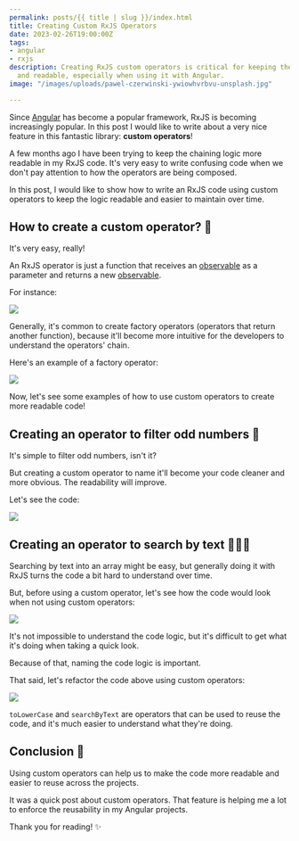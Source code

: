 ```yaml
---
permalink: posts/{{ title | slug }}/index.html
title: Creating Custom RxJS Operators
date: 2023-02-26T19:00:00Z
tags:
- angular
- rxjs
description: Creating RxJS custom operators is critical for keeping the code organized
  and readable, especially when using it with Angular.
image: "/images/uploads/pawel-czerwinski-ywiowhvrbvu-unsplash.jpg"

---
```

Since [Angular](https://angular.io/) has become a popular framework, RxJS is becoming increasingly popular. In this post I would like to write about a very nice feature in this fantastic library: **custom operators**!

A few months ago I have been trying to keep the chaining logic more readable in my RxJS code. It's very easy to write confusing code when we don't pay attention to how the operators are being composed.

In this post, I would like to show how to write an RxJS code using custom operators to keep the logic readable and easier to maintain over time.

## How to create a custom operator? 🤔

It's very easy, really!

An RxJS operator is just a function that receives an [observable](https://rxjs.dev/guide/observable "observable") as a parameter and returns a new [observable](https://rxjs.dev/guide/observable "observable").

For instance:

![](/images/uploads/creating-custom-rxjs-operators-1.png)

Generally, it's common to create factory operators (operators that return another function), because it'll become more intuitive for the developers to understand the operators' chain.

Here's an example of a factory operator:

![](/images/uploads/creating-custom-rxjs-operators-2.png)

Now, let's see some examples of how to use custom operators to create more readable code!

## Creating an operator to filter odd numbers 🦄

It's simple to filter odd numbers, isn't it?

But creating a custom operator to name it'll become your code cleaner and more obvious. The readability will improve.

Let's see the code:

![](/images/uploads/creating-custom-rxjs-operators-3.png)

## Creating an operator to search by text 🕵🏾‍♂️

Searching by text into an array might be easy, but generally doing it with RxJS turns the code a bit hard to understand over time.

But, before using a custom operator, let's see how the code would look when not using custom operators:

![](/images/uploads/creating-custom-rxjs-operators-5.png)

It's not impossible to understand the code logic, but it's difficult to get what it's doing when taking a quick look.

Because of that, naming the code logic is important. 

That said, let's refactor the code above using custom operators: 

![](/images/uploads/creating-custom-rxjs-operators-6.png)

`toLowerCase` and `searchByText` are operators that can be used to reuse the code, and it's much easier to understand what they're doing. 

## Conclusion  🥷

Using custom operators can help us to make the code more readable and easier to reuse across the projects. 

It was a quick post about custom operators. That feature is helping me a lot to enforce the reusability in my Angular projects. 

Thank you for reading!  ✨
